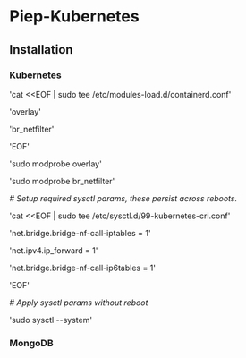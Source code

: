 # Piep-Kubernetes
## Installation
### Kubernetes
'cat <<EOF | sudo tee /etc/modules-load.d/containerd.conf'

'overlay'

'br_netfilter'

'EOF'

'sudo modprobe overlay'

'sudo modprobe br_netfilter'

*# Setup required sysctl params, these persist across reboots.*

'cat <<EOF | sudo tee /etc/sysctl.d/99-kubernetes-cri.conf'

'net.bridge.bridge-nf-call-iptables  = 1'

'net.ipv4.ip_forward                 = 1'

'net.bridge.bridge-nf-call-ip6tables = 1'

'EOF'

*# Apply sysctl params without reboot*

'sudo sysctl --system'

### MongoDB
